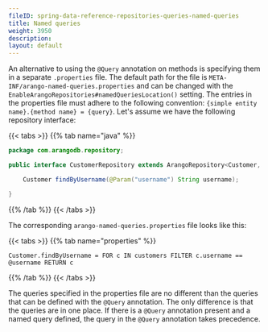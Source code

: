 ```yaml
---
fileID: spring-data-reference-repositories-queries-named-queries
title: Named queries
weight: 3950
description: 
layout: default
---
```

An alternative to using the `@Query` annotation on methods is specifying them in a separate `.properties` file. The default path for the file is `META-INF/arango-named-queries.properties` and can be changed with the `EnableArangoRepositories#namedQueriesLocation()` setting. The entries in the properties file must adhere to the following convention: `{simple entity name}.{method name} = {query}`. Let's assume we have the following repository interface:

{{< tabs >}}
{{% tab name="java" %}}
```java
package com.arangodb.repository;

public interface CustomerRepository extends ArangoRepository<Customer, String> {

    Customer findByUsername(@Param("username") String username);

}
```
{{% /tab %}}
{{< /tabs >}}

The corresponding `arango-named-queries.properties` file looks like this:

{{< tabs >}}
{{% tab name="properties" %}}
```properties
Customer.findByUsername = FOR c IN customers FILTER c.username == @username RETURN c
```
{{% /tab %}}
{{< /tabs >}}

The queries specified in the properties file are no different than the queries that can be defined with the `@Query` annotation. The only difference is that the queries are in one place. If there is a `@Query` annotation present and a named query defined, the query in the `@Query` annotation takes precedence.
